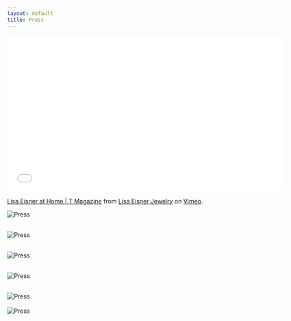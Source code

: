 ```yaml
---
layout: default
title: Press
---
```


<iframe src="//player.vimeo.com/video/115025561?byline=0&amp;portrait=0" width="650" height="365" frameborder="0" webkitallowfullscreen mozallowfullscreen allowfullscreen></iframe> <p><a href="http://vimeo.com/115025561">Lisa Eisner at Home | T Magazine</a> from <a href="http://vimeo.com/user35635935">Lisa Eisner Jewelry</a> on <a href="https://vimeo.com">Vimeo</a>.</p>

![Press]({{site.baseurl}}/images/ten_mag.jpg)
<br>
<br>

![Press]({{site.baseurl}}/images/w_mag.jpg)
<br>
<br>

![Press]({{site.baseurl}}/images/vanity_fair_2.jpg)
<br>
<br>

![Press]({{site.baseurl}}/images/vanity_fair.jpg)
<br>
<br>

![Press]({{site.baseurl}}/images/c_mag.jpg)
<br>
<br>
![Press]({{site.baseurl}}/images/greybull237.jpeg)

